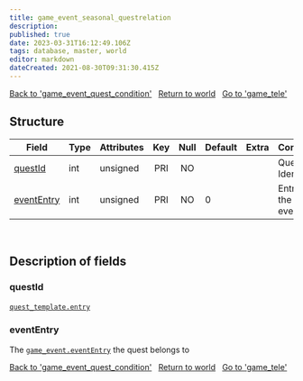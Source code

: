 ```yaml
---
title: game_event_seasonal_questrelation
description: 
published: true
date: 2023-03-31T16:12:49.106Z
tags: database, master, world
editor: markdown
dateCreated: 2021-08-30T09:31:30.415Z
---
```


<a href="https://trinitycore.info/en/database/master/world/game_event_quest_condition" class="mt-5 v-btn v-btn--depressed v-btn--flat v-btn--outlined theme--light v-size--default darkblue--text text--lighten-3"><span class="v-btn__content"><i aria-hidden="true" class="v-icon notranslate v-icon--left mdi mdi-arrow-left theme--light"></i><span>Back to 'game_event_quest_condition'</span></span></a>&nbsp;&nbsp;&nbsp;<a href="https://trinitycore.info/en/database/master/world/home" class="mt-5 v-btn v-btn--depressed v-btn--flat v-btn--outlined theme--light v-size--default darkblue--text text--lighten-3"><span class="v-btn__content"><i aria-hidden="true" class="v-icon notranslate v-icon--left mdi mdi-home-outline theme--light"></i><span>Return to world</span></span></a>&nbsp;&nbsp;&nbsp;<a href="https://trinitycore.info/en/database/master/world/game_tele" class="mt-5 v-btn v-btn--depressed v-btn--flat v-btn--outlined theme--light v-size--default darkblue--text text--lighten-3"><span class="v-btn__content"><span>Go to 'game_tele'</span><i aria-hidden="true" class="v-icon notranslate v-icon--right mdi mdi-arrow-right theme--light"></i></span></a>

## Structure

| Field | Type | Attributes | Key | Null | Default | Extra | Comment |
| --- | --- | --- | :---: | :---: | --- | --- | --- |
| [questId](#questid) | int | unsigned | PRI | NO |  |  | Quest Identifier |
| [eventEntry](#evententry) | int | unsigned | PRI | NO | 0 |  | Entry of the game event |
&nbsp;
## Description of fields

### questId
[`quest_template.entry`](/database/master/world/quest_template#entry)
&nbsp;

### eventEntry
The [`game_event.eventEntry`](/database/master/world/game_event#eventEntry) the quest belongs to
&nbsp;

<a href="https://trinitycore.info/en/database/master/world/game_event_quest_condition" class="mt-5 v-btn v-btn--depressed v-btn--flat v-btn--outlined theme--light v-size--default darkblue--text text--lighten-3"><span class="v-btn__content"><i aria-hidden="true" class="v-icon notranslate v-icon--left mdi mdi-arrow-left theme--light"></i><span>Back to 'game_event_quest_condition'</span></span></a>&nbsp;&nbsp;&nbsp;<a href="https://trinitycore.info/en/database/master/world/home" class="mt-5 v-btn v-btn--depressed v-btn--flat v-btn--outlined theme--light v-size--default darkblue--text text--lighten-3"><span class="v-btn__content"><i aria-hidden="true" class="v-icon notranslate v-icon--left mdi mdi-home-outline theme--light"></i><span>Return to world</span></span></a>&nbsp;&nbsp;&nbsp;<a href="https://trinitycore.info/en/database/master/world/game_tele" class="mt-5 v-btn v-btn--depressed v-btn--flat v-btn--outlined theme--light v-size--default darkblue--text text--lighten-3"><span class="v-btn__content"><span>Go to 'game_tele'</span><i aria-hidden="true" class="v-icon notranslate v-icon--right mdi mdi-arrow-right theme--light"></i></span></a>

